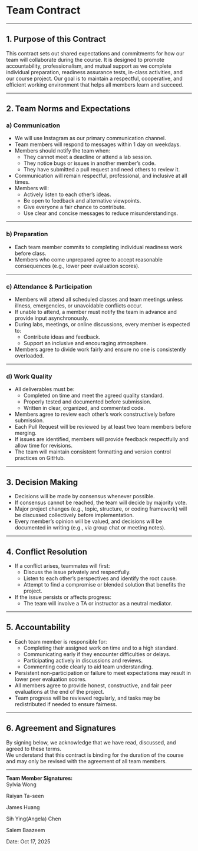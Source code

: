 # Team Contract

---

## 1. Purpose of this Contract

This contract sets out shared expectations and commitments for how our team will collaborate during the course. It is designed to promote accountability, professionalism, and mutual support as we complete individual preparation, readiness assurance tests, in-class activities, and our course project. Our goal is to maintain a respectful, cooperative, and efficient working environment that helps all members learn and succeed.

---

## 2. Team Norms and Expectations

### a) Communication
* We will use Instagram as our primary communication channel.
* Team members will respond to messages within 1 day on weekdays.
* Members should notify the team when:
    - They cannot meet a deadline or attend a lab session.
    - They notice bugs or issues in another member’s code.
    - They have submitted a pull request and need others to review it.
* Communication will remain respectful, professional, and inclusive at all times.
* Members will:
    - Actively listen to each other’s ideas.
    - Be open to feedback and alternative viewpoints.
    - Give everyone a fair chance to contribute.
    - Use clear and concise messages to reduce misunderstandings.

---

### b) Preparation
* Each team member commits to completing individual readiness work before class.
* Members who come unprepared agree to accept reasonable consequences (e.g., lower peer evaluation scores).

---

### c) Attendance & Participation
* Members will attend all scheduled classes and team meetings unless illness, emergencies, or unavoidable conflicts occur.
* If unable to attend, a member must notify the team in advance and provide input asynchronously.
* During labs, meetings, or online discussions, every member is expected to:
    - Contribute ideas and feedback.
    - Support an inclusive and encouraging atmosphere.
* Members agree to divide work fairly and ensure no one is consistently overloaded.

---

### d) Work Quality
* All deliverables must be:
    - Completed on time and meet the agreed quality standard.
    - Properly tested and documented before submission.
    - Written in clear, organized, and commented code.
* Members agree to review each other’s work constructively before submission.
* Each Pull Request will be reviewed by at least two team members before merging.
* If issues are identified, members will provide feedback respectfully and allow time for revisions.
* The team will maintain consistent formatting and version control practices on GitHub.

---

## 3. Decision Making

* Decisions will be made by consensus whenever possible.
* If consensus cannot be reached, the team will decide by majority vote.
* Major project changes (e.g., topic, structure, or coding framework) will be discussed collectively before implementation.
* Every member’s opinion will be valued, and decisions will be documented in writing (e.g., via group chat or meeting notes).

---

## 4. Conflict Resolution

* If a conflict arises, teammates will first:
    - Discuss the issue privately and respectfully.
    - Listen to each other’s perspectives and identify the root cause.
    - Attempt to find a compromise or blended solution that benefits the project.
* If the issue persists or affects progress:
    - The team will involve a TA or instructor as a neutral mediator.

---

## 5. Accountability

* Each team member is responsible for:
    - Completing their assigned work on time and to a high standard.
    - Communicating early if they encounter difficulties or delays.
    - Participating actively in discussions and reviews.
    - Commenting code clearly to aid team understanding.
* Persistent non-participation or failure to meet expectations may result in lower peer evaluation scores.
* All members agree to provide honest, constructive, and fair peer evaluations at the end of the project.
* Team progress will be reviewed regularly, and tasks may be redistributed if needed to ensure fairness.

---

## 6. Agreement and Signatures

By signing below, we acknowledge that we have read, discussed, and agreed to these terms.  
We understand that this contract is binding for the duration of the course and may only be revised with the agreement of all team members.

---

**Team Member Signatures:**  
Sylvia Wong

Raiyan Ta-seen

James Huang

Sih Ying(Angela) Chen

Salem Baazeem

Date: Oct 17, 2025
